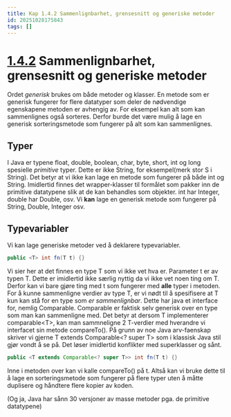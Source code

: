 ```yaml
---
title: Kap 1.4.2 Sammenlignbarhet, grensesnitt og generiske metoder
id: 20251028175843
tags: []
---
```


# [1.4.2]([[20250818102829]]) Sammenlignbarhet, grensesnitt og generiske metoder
Ordet _generisk_ brukes om både metoder og klasser. En metode som er generisk fungerer for flere datatyper som deler de nødvendige egenskapene metoden er avhengig av. For eksempel kan alt som kan sammenlignes også sorteres. Derfor burde det være mulig å lage en generisk sorteringsmetode som fungerer på alt som kan sammenlignes.

## Typer
I Java er typene float, double, boolean, char,  byte, short, int og long spesielle _primitive_ typer. Dette er ikke String, for eksempel(merk stor S i String). Det betyr at vi ikke kan lage en metode som fungerer på både int og String. Imidlertid finnes det wrapper-klasser til formålet som pakker inn de primitive datatypene slik at de kan behandles som objekter. int har Integer, double har Double, osv. Vi **kan** lage en generisk metode som fungerer på String, Double, Integer osv.

## Typevariabler
Vi kan lage generiske metoder ved å deklarere typevariabler.
```Java
public <T> int fn(T t) {}
```
Vi sier her at det finnes en type T som vi ikke vet hva er. Parameter t er av typen T.
Dette er imidlertid ikke særlig nyttig da vi ikke vet noen ting om T. Derfor kan vi bare gjøre ting med t som fungerer med **alle** typer i metoden. For å kunne sammenligne verdier av type T, er vi nødt til å spesifisere at T kun kan stå for en type som _er sammenlignbar_. Dette har java et interface for, nemlig Comparable. Comparable er faktisk selv generisk over en type som man kan sammenligne med. Det betyr at dersom T implementerer comparable\<T\>, kan man sammneligne 2 T-verdier med hverandre vi interfacet sin metode compareTo(). På grunn av noe Java arv-faenskap skriver vi gjerne T extends Comparable<? super T> som i klassisk Java stil gjør vondt å se på. Det løser imidlertid konflikter med superklasser og sånt.
```Java
public <T extends Comparable<? super T>> int fn(T t) {}
```
Inne i metoden over kan vi kalle compareTo() på t. Altså kan vi bruke dette til å lage en sorteringsmetode som fungerer på flere typer uten å måtte duplisere og håndtere flere kopier av koden.

(Og ja, Java har sånn 30 versjoner av masse metoder pga. de primitive datatypene)